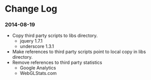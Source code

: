 Change Log
==========

### 2014-08-19

* Copy third party scripts to libs directory.
  * jquery 1.7.1
  * underscore 1.3.1
* Make references to third party scripts point to local copy in libs directory.
* Remove references to third party statistics
  * Google Analytics
  * WebGLStats.com
 

